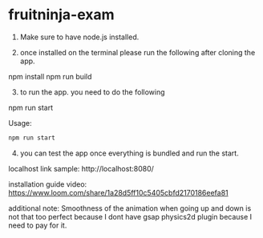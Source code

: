 # fruitninja-exam


1. Make sure to have node.js installed.

2. once installed on the terminal please run the following after cloning the app.

npm install
npm run build

3. to run the app. you need to do the following

npm run start

Usage:
```sh
npm run start 
```
4.  you can test the app once everything is bundled and run the start.

localhost link sample:
http://localhost:8080/




installation guide video:
https://www.loom.com/share/1a28d5ff10c5405cbfd2170186eefa81




additional note:
Smoothness of the animation when going up and down is not that too perfect because I dont have gsap physics2d plugin because I need to pay for it.
